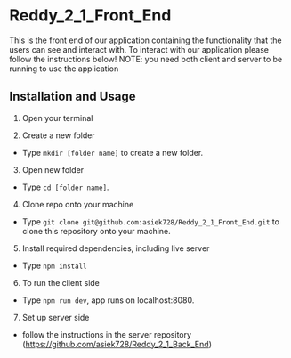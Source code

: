 # Reddy_2_1_Front_End

This is the front end of our application containing the functionality that the users can see
and interact with. To interact with our application please follow the instructions below!
NOTE: you need both client and server to be running to use the application

## Installation and Usage

1. Open your terminal

2. Create a new folder
 - Type `mkdir [folder name]` to create a new folder.

3. Open new folder  
  - Type `cd [folder name]`.

4. Clone repo onto your machine
  - Type `git clone git@github.com:asiek728/Reddy_2_1_Front_End.git` to clone this repository onto your machine.

5. Install required dependencies, including live server 
  - Type `npm install`

6. To run the client side
  - Type `npm run dev`, app runs on localhost:8080.

7. Set up server side 
  - follow the instructions in the server repository (https://github.com/asiek728/Reddy_2_1_Back_End)
